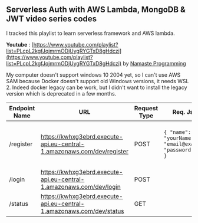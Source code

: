 ## Serverless Auth with AWS Lambda, MongoDB & JWT video series codes
I tracked this playlist to learn serverless framework and AWS lambda.

**Youtube** : [https://www.youtube.com/playlist?list=PLcpL2kgfJqjmrmODjUygRYGTxD8gHdczi](https://www.youtube.com/playlist?list=PLcpL2kgfJqjmrmODjUygRYGTxD8gHdczi) by [Namaste Programming](https://www.youtube.com/channel/UCXFh7zg1ukKuDZgHxqCuBtQ)

My computer doesn't support windows 10 2004 yet, so I can't use AWS SAM because Docker doesn't support old Windows versions, it needs WSL 2. Indeed docker legacy can be work, but I didn't want to install the legacy version which is deprecated in a few months.

| Endpoint Name | URL |Request Type|Req. Json Data|Desc|
|--|--|--|--|--|
| /register | https://kwhxg3ebrd.execute-api.eu-central-1.amazonaws.com/dev/register |POST|```{ "name": "yourName", "email": "email@example.com", "password": "secret" }```|It works, It encrypts the password and saves user info to database|
|/login|https://kwhxg3ebrd.execute-api.eu-central-1.amazonaws.com/dev/login|POST||not implemented yet|
|/status|https://kwhxg3ebrd.execute-api.eu-central-1.amazonaws.com/dev/status|GET||Services is UP|

